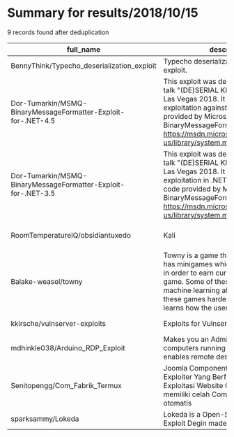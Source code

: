 
# Summary for results/2018/10/15
    
9 records found after deduplication

| full_name | description | html_url | matched_list | matched_count | pushed_at | size | stargazers_count | language | forks_count | vul_ids |
|---------------------------------------------------------------|------------------------------------------------------------------------------------------------------------------------------------------------------------------------------------------------------------------------------------------------------------------|----------------------------------------------------------------------------------|----------------------------------|-----------------|---------------------------|--------|--------------------|------------|---------------|-----------|
| BennyThink/Typecho_deserialization_exploit | Typecho deserialization vulnerability exploit. | https://github.com/BennyThink/Typecho_deserialization_exploit | ['exploit'] | 1 | 2018-10-15 08:13:17+00:00 | 114 | 1 | Python | 0 | [] |
| Dor-Tumarkin/MSMQ-BinaryMessageFormatter-Exploit-for-.NET-4.5 | This exploit was demonstrated in the talk "(DE)SERIAL KILLERS" in BSides Las Vegas 2018. It demonstrates exploitation against demo code provided by Microsoft for BinaryMessageFormatter, at https://msdn.microsoft.com/en-us/library/system.messaging.binarymes | https://github.com/Dor-Tumarkin/MSMQ-BinaryMessageFormatter-Exploit-for-.NET-4.5 | ['exploit'] | 1 | 2018-10-15 07:07:00+00:00 | 22 | 2 | C# | 1 | [] |
| Dor-Tumarkin/MSMQ-BinaryMessageFormatter-Exploit-for-.NET-3.5 | This exploit was demonstrated in the talk "(DE)SERIAL KILLERS" in BSides Las Vegas 2018. It demonstrates exploitation in .NET 3.5 against demo code provided by Microsoft for BinaryMessageFormatter, at https://msdn.microsoft.com/en-us/library/system.messagi | https://github.com/Dor-Tumarkin/MSMQ-BinaryMessageFormatter-Exploit-for-.NET-3.5 | ['exploit'] | 1 | 2018-10-15 07:06:27+00:00 | 39 | 1 | C# | 1 | [] |
| RoomTemperatureIQ/obsidiantuxedo | Kali | https://github.com/RoomTemperatureIQ/obsidiantuxedo | ['metasploit module OR payload'] | 1 | 2018-10-15 04:05:04+00:00 | 3 | 1 | nan | 2 | [] |
| Balake-weasel/towny | Towny is a game that I made in java that has minigames which the user can play in order to earn currency in the main game. Some of these minigames use machine learning algorithms to make these games harder for the user. The AI learns how the user plays and | https://github.com/Balake-weasel/towny | ['exploit'] | 1 | 2018-10-15 19:12:00+00:00 | 1 | 0 | | 0 | [] |
| kkirsche/vulnserver-exploits | Exploits for Vulnserver | https://github.com/kkirsche/vulnserver-exploits | ['exploit'] | 1 | 2018-10-15 23:48:32+00:00 | 58 | 3 | Python | 2 | [] |
| mdhinkle038/Arduino_RDP_Exploit | Makes you an Admin on local personal computers running windows 10 and enables remote desktop | https://github.com/mdhinkle038/Arduino_RDP_Exploit | ['exploit'] | 1 | 2018-10-15 07:14:55+00:00 | 3 | 0 | C++ | 0 | [] |
| Senitopengg/Com_Fabrik_Termux | Joomla Component Com_Fabrik Auto Exploiter Yang Berfungsi Meng Exploitasi Website CMS Joomla yang memiliki celah Com_Fabrik secara otomatis | https://github.com/Senitopengg/Com_Fabrik_Termux | ['exploit'] | 1 | 2018-10-15 03:49:30+00:00 | 5 | 1 | PHP | 0 | [] |
| sparksammy/Lokeda | Lokeda is a Open-Source Roblox Exploit Degin made by Me | https://github.com/sparksammy/Lokeda | ['exploit'] | 1 | 2018-10-15 07:39:53+00:00 | 13 | 0 | C# | 0 | [] |
